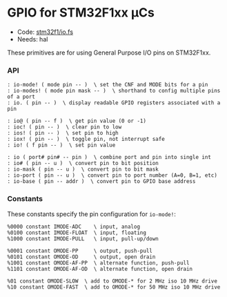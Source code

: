 # GPIO for STM32F1xx µCs

[code]: stm32f1/io.fs (hal)
* Code: <a href="https://github.com/jeelabs/embello/tree/master/explore/1608-forth/flib/stm32f1/io.fs">stm32f1/io.fs</a>
* Needs: hal

These primitives are for using General Purpose I/O pins on STM32F1xx.

### API

[defs]: <> (io-mode! io-modes! io.)
```
: io-mode! ( mode pin -- )  \ set the CNF and MODE bits for a pin
: io-modes! ( mode pin mask -- )  \ shorthand to config multiple pins of a port
: io. ( pin -- )  \ display readable GPIO registers associated with a pin
```

[defs]: <> (io@ ioc! ios! iox! io!)
```
: io@ ( pin -- f )  \ get pin value (0 or -1)
: ioc! ( pin -- )  \ clear pin to low
: ios! ( pin -- )  \ set pin to high
: iox! ( pin -- )  \ toggle pin, not interrupt safe
: io! ( f pin -- )  \ set pin value
```

[defs]: <> (io io# io-mask io-port io-base)
```
: io ( port# pin# -- pin )  \ combine port and pin into single int
: io# ( pin -- u )  \ convert pin to bit position
: io-mask ( pin -- u )  \ convert pin to bit mask
: io-port ( pin -- u )  \ convert pin to port number (A=0, B=1, etc)
: io-base ( pin -- addr )  \ convert pin to GPIO base address
```

### Constants

These constants specify the pin configuration for `io-mode!`:

[defs]: <> (IMODE-ADC IMODE-FLOAT IMODE-PULL)
```
%0000 constant IMODE-ADC    \ input, analog
%0100 constant IMODE-FLOAT  \ input, floating
%1000 constant IMODE-PULL   \ input, pull-up/down
```

[defs]: <> (OMODE-PP OMODE-OD OMODE-AF-PP OMODE-AF-OD)
```
%0001 constant OMODE-PP     \ output, push-pull
%0101 constant OMODE-OD     \ output, open drain
%1001 constant OMODE-AF-PP  \ alternate function, push-pull
%1101 constant OMODE-AF-OD  \ alternate function, open drain
```

[defs]: <> (OMODE-SLOW OMODE-FAST)
```
%01 constant OMODE-SLOW  \ add to OMODE-* for 2 MHz iso 10 MHz drive
%10 constant OMODE-FAST  \ add to OMODE-* for 50 MHz iso 10 MHz drive
```
